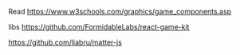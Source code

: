Read
https://www.w3schools.com/graphics/game_components.asp

libs
https://github.com/FormidableLabs/react-game-kit

https://github.com/liabru/matter-js
